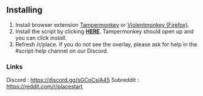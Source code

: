 ## Installing

1. Install browser extension [Tampermonkey](https://www.tampermonkey.net/) or [Violentmonkey (Firefox)](https://addons.mozilla.org/en-US/firefox/addon/violentmonkey/).
2. Install the script by clicking [**HERE**](https://github.com/portalthree/place-taskbar-bot/raw/main/overlay.user.js). Tampermonkey should open up and you can click _install_.
3. Refresh /r/place. If you do not see the overlay, please ask for help in the #script-help channel on our Discord.

### Links
Discord : https://discord.gg/sGCpCsjA45
Subreddit : https://reddit.com/r/placestart